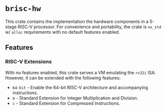# `brisc-hw`

This crate contains the implementation the hardware components in a 5-stage RISC-V processor. For convenience and
portability, the crate is `no_std` w/ `alloc` requirements with no default features enabled.

## Features

### RISC-V Extensions

With no features enabled, this crate serves a VM emulating the `rv32i` ISA. However, it can be extended with the
following features:
* `64-bit` - Enable the 64-bit RISC-V architecture and accompanying instructions.
* `m` - Standard Extension for Integer Multiplication and Division.
* `c` - Standard Extension for Compressed Instructions.
